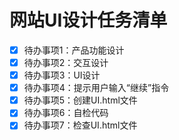 # 网站UI设计任务清单

- [x] 待办事项1：产品功能设计
- [x] 待办事项2：交互设计
- [x] 待办事项3：UI设计
- [x] 待办事项4：提示用户输入“继续”指令
- [x] 待办事项5：创建UI.html文件
- [x] 待办事项6：自检代码
- [x] 待办事项7：检查UI.html文件
